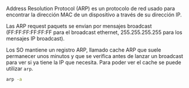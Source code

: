 Address Resolution Protocol (ARP) es un protocolo de red usado para encontrar la dirección MAC de un dispositivo a través de su dirección IP. 

Las ARP request paquets se envian por mensajes broadcast (FF:FF:FF:FF:FF:FF para el broadcast ethernet, 255.255.255.255 para los mensajes IP broadcast).

Los SO mantiene un registro ARP, llamado cache ARP que suele permanecer unos minutos y que se verifica antes de lanzar un broadcast para ver si ya tiene la IP que necesita. Para poder ver el cache se puede utilizar `arp`. 
``` bash
arp -a
```